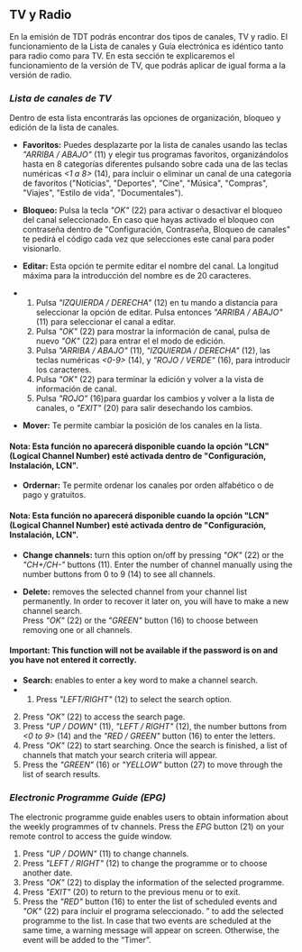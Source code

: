 ## TV y Radio

En la emisión de TDT podrás encontrar dos tipos de canales, TV y radio. El funcionamiento de la Lista de canales y Guía electrónica es idéntico tanto para radio como para TV. En esta sección te explicaremos el funcionamiento de la versión de TV, que podrás aplicar de igual forma a la versión de radio.

### *Lista de canales de TV*

Dentro de esta lista encontrarás las opciones de organización, bloqueo y edición de la lista de canales.

* **Favoritos:** Puedes desplazarte por la lista de canales usando las teclas *"ARRIBA / ABAJO"* (11) y elegir tus programas favoritos, organizándolos hasta en 8 categorías diferentes pulsando sobre cada una de las teclas numéricas *<1 a 8>* (14), para incluir o eliminar un canal de una categoría de favoritos ("Noticias", "Deportes", "Cine", "Música", "Compras", "Viajes", "Estilo de vida", "Documentales").

* **Bloqueo:** Pulsa la tecla *"OK"* (22) para activar o desactivar el bloqueo del canal seleccionado. En caso que hayas activado el bloqueo con contraseña dentro de "Configuración, Contraseña, Bloqueo de canales" te pedirá el código cada vez que selecciones este canal para poder visionarlo.

* **Editar:** Esta opción te permite editar el nombre del canal. La longitud máxima para la introducción del nombre es de 20 caracteres.

* 1. Pulsa *"IZQUIERDA / DERECHA"* (12) en tu mando a distancia para seleccionar la opción de editar. Pulsa entonces *"ARRIBA / ABAJO"* (11) para seleccionar el canal a editar.
  2. Pulsa *"OK"* (22) para mostrar la información de canal, pulsa de nuevo *"OK"* (22) para entrar el el modo de edición.
  3. Pulsa *"ARRIBA / ABAJO"* (11), *"IZQUIERDA / DERECHA"* (12), las teclas numéricas *<0-9>* (14), y *"ROJO / VERDE"* (16), para introducir los caracteres.
  4. Pulsa *"OK"* (22) para terminar la edición y volver a la vista de información de canal.
  5. Pulsa *"ROJO"* (16)para guardar los cambios y volver a la lista de canales, o *"EXIT"* (20) para salir desechando los cambios.

* **Mover:** Te permite cambiar la posición de los canales en la lista.
#### **Nota:** Esta función no aparecerá disponible cuando la opción "LCN" (Logical Channel Number) esté activada dentro de "Configuración, Instalación, LCN".

* **Ordernar:** Te permite ordenar los canales por orden alfabético o de pago y gratuitos.
#### **Nota:** Esta función no aparecerá disponible cuando la opción "LCN" (Logical Channel Number) esté activada dentro de "Configuración, Instalación, LCN".

* **Change channels:** turn this option on/off by pressing *"OK"* (22) or the *"CH+/CH-"* buttons (11). Enter the number of channel manually using the number buttons from 0 to 9 (14) to see all channels.

* **Delete:** removes the selected channel from your channel list permanently. In order to recover it later on, you will have to make a new channel search.<br> Press *"OK"* (22) or the *"GREEN"* button (16) to choose between removing one or all channels.
#### **Important:** This function will not be available if the password is on and you have not entered it correctly.

* **Search:** enables to enter a key word to make a channel search.
* 1. Press *"LEFT/RIGHT"* (12) to select the search option.
 2. Press *"OK"* (22) to access the search page.
 3. Press *"UP / DOWN"* (11), *"LEFT / RIGHT"* (12), the number buttons from *<0 to 9>* (14) and the *"RED / GREEN"* button (16) to enter the letters.
 4. Press *"OK"* (22) to start searching.  Once the search is finished, a list of channels that match your search criteria will appear.
 5.  Press the *"GREEN"* (16) or *"YELLOW"* button (27) to move through the list of search results.

### *Electronic Programme Guide (EPG)*
The electronic programme guide enables users to obtain information about the weekly programmes of tv channels. Press the *EPG* button (21) on your remote control to access the guide window.

1. Press *"UP / DOWN"* (11) to change channels.
2. Press *"LEFT / RIGHT"* (12) to change the programme or to choose another date. 
3. Press *"OK"* (22) to display the information of the selected programme.
4. Press *"EXIT"* (20) to return to the previous menu or to exit.
5. Press the *"RED"* button (16) to enter the list of scheduled events and  *"OK"* (22) para incluir el programa seleccionado. ” to add the selected programme to the list. In case that two events are scheduled at the same time, a warning message will appear on screen. Otherwise, the event will be added to the “Timer”.












